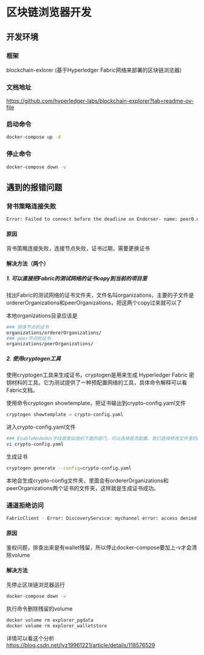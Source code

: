 # 区块链浏览器开发

## 开发环境

### 框架

blockchain-exlorer (基于Hyperledger Fabric网络来部署的区块链浏览器)

### 文档地址

https://github.com/hyperledger-labs/blockchain-explorer?tab=readme-ov-file

### 启动命令

```bash
docker-compose up -d
```

### 停止命令

```bash
docker-compose down -v
```



## 遇到的报错问题

### 背书策略连接失败

```bash
Error: Failed to connect before the deadline on Endorser- name: peer0.org1.example.com, url:grpcs://peer0.org1.example.com:7051, connected:false, connectAttempted:true
```

#### 原因

背书策略连接失败，连接节点失败，证书过期，需要更换证书

#### 解决方法（两个）

##### 1. 可以直接把Fabric的测试网络的证书copy到当前的项目里

找出Fabric的测试网络的证书文件夹，文件名叫organizations，主要的子文件是ordererOrganizations和peerOrganizations，把这两个copy过来就可以了

本地organizations目录应该是

```bash
### 排序节点的证书
organizations/ordererOrganizations/   
### peer节点的证书
organizations/peerOrganizations/       
```



##### 2. 使用cryptogen工具

使用cryptogen工具来生成证书，cryptogen是用来生成 Hyperledger Fabric 密钥材料的工具。它为测试提供了一种预配置网络的工具，具体命令解释可以看Fabric文档。

使用命令cryptogen showtemplate，把证书输出到crypto-config.yaml文件

```zsh
cryptogen showtemplate > crypto-config.yaml 
```

进入crypto-config.yaml文件

```zsh
### EnableNodeOUs字段是类似组织下面的部门，可以选择是否配置。我们选择修改文件里的EnableNodeOUs字段把false改成true 
vi crypto-config.yaml 
```

生成证书

```zsh
cryptogen generate --config=crypto-config.yaml 
```

本地会生成crypto-config文件夹，里面会有ordererOrganizations和peerOrganizations两个证书的文件夹，这样就是生成证书成功。



### 通道拒绝访问

```zsh
FabricClient - Error: DiscoveryService: mychannel error: access denied
```

#### 原因

鉴权问题，排查出来是有wallet残留，所以停止docker-compose要加上-v才会清除volume

#### 解决方法

先停止区块链浏览器运行

```zsh
docker-compose down -v
```

执行命令删除残留的volume

```zsh
docker volume rm explorer_pgdata
docker volume rm explorer_walletstore
```

详情可以看这个分析 https://blog.csdn.net/lyz19961221/article/details/118576529
